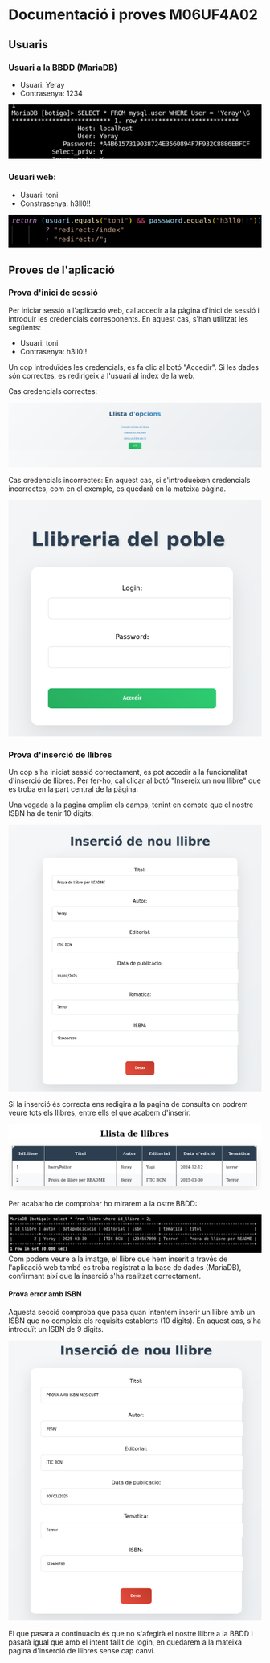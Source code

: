 # Documentació i proves M06UF4A02

## Usuaris
### Usuari a la BBDD (MariaDB)

- Usuari: Yeray
- Contrasenya: 1234

![photo of the user in the database](./media/usuariMariaDB.png)

### Usuari web:

- Usuari: toni
- Constrasenya: h3ll0!!

![photo of the user in the web](./media/usuariWeb.png)

## Proves de l'aplicació

### Prova d'inici de sessió
Per iniciar sessió a l'aplicació web, cal accedir a la pàgina d'inici de sessió i introduir les credencials corresponents. En aquest cas, s'han utilitzat les següents:
- Usuari: toni
- Contrasenya: h3ll0!!

Un cop introduïdes les credencials, es fa clic al botó "Accedir". Si les dades són correctes, es redirigeix a l'usuari al index de la web.

Cas credencials correctes:

![photo of the login with correct credentials](./media/prova1/credencialsCorrectes.png)

Cas credencials incorrectes:
En aquest cas, si s'introdueixen credencials incorrectes, com en el exemple, es quedarà en la mateixa pàgina.

![photo of the login with incorrect credentials](./media/prova1/credencialsIncorrectes.png)

### Prova d'inserció de llibres

Un cop s'ha iniciat sessió correctament, es pot accedir a la funcionalitat d'inserció de llibres. Per fer-ho, cal clicar al botó "Insereix un nou llibre" que es troba en la part central de la pàgina.

Una vegada a la pagina omplim els camps, tenint en compte que el nostre ISBN ha de tenir 10 digits:

![insercio de llibre a la BBDD](./media/prova2/insercioDeLlibre.png)

Si la inserció és correcta ens redigira a la pagina de consulta on podrem veure tots els llibres, entre ells el que acabem d'inserir.

![pagina de consulta de llibres](./media/prova2/consultaDeLlibres.png)

Per acabarho de comprobar ho mirarem a la ostre BBDD:

![llibre a la BBDD](./media/prova2/llibreBBDD.png)
Com podem veure a la imatge, el llibre que hem inserit a través de l'aplicació web també es troba registrat a la base de dades (MariaDB), confirmant així que la inserció s'ha realitzat correctament.

#### Prova error amb ISBN

Aquesta secció comproba que pasa quan intentem inserir un llibre amb un ISBN que no compleix els requisits establerts (10 dígits). En aquest cas, s'ha introduït un ISBN de 9 dígits.

![prova d'error amb ISBN](./media/prova2/ISBN9digits.png)

El que pasarà a continuacio és que no s'afegirà el nostre llibre a la BBDD i pasarà igual que amb el intent fallit de login, en quedarem a la mateixa pagina d'inserció de llibres sense cap canvi.


